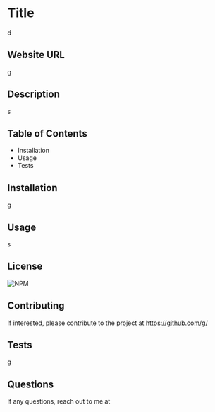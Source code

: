 # Title

d

## Website URL

g

## Description

s

## Table of Contents

* Installation
* Usage
* Tests



## Installation

g 

## Usage

s 

## License

![NPM](https://img.shields.io/npm/l/util)

## Contributing

If interested, please contribute to the project at https://github.com/g/ 

## Tests

g

## Questions

If any questions, reach out to me at 
